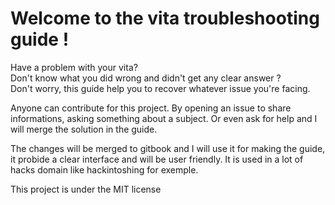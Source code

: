 # Welcome to the vita troubleshooting guide !

Have a problem with your vita?   
Don't know what you did wrong and didn't get any clear answer ?  
Don't worry, this guide help you to recover whatever issue you're facing.  
  
  Anyone can contribute for this project. By opening an issue to share informations, asking something about a subject. Or even ask for help and I will merge the solution in the guide.

The changes will be merged to gitbook and I will use it for making the guide, it probide a clear interface and will be user friendly. It is used in a lot of hacks domain like hackintoshing for exemple.

This project is under the MIT license


